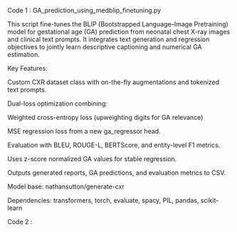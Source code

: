 Code 1 : GA_prediction_using_medblip_finetuning.py

This script fine-tunes the BLIP (Bootstrapped Language–Image Pretraining) model for gestational age (GA) prediction from neonatal chest X-ray images and clinical text prompts. It integrates text generation and regression objectives to jointly learn descriptive captioning and numerical GA estimation.

Key Features:

Custom CXR dataset class with on-the-fly augmentations and tokenized text prompts.

Dual-loss optimization combining:

Weighted cross-entropy loss (upweighting digits for GA relevance)

MSE regression loss from a new ga_regressor head.

Evaluation with BLEU, ROUGE-L, BERTScore, and entity-level F1 metrics.

Uses z-score normalized GA values for stable regression.

Outputs generated reports, GA predictions, and evaluation metrics to CSV.

Model base: nathansutton/generate-cxr

Dependencies: transformers, torch, evaluate, spacy, PIL, pandas, scikit-learn

Code 2 : 
